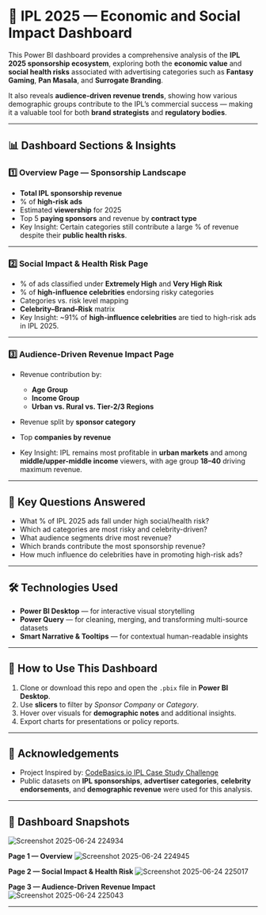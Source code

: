 # 🏏 IPL 2025 — Economic and Social Impact Dashboard

This Power BI dashboard provides a comprehensive analysis of the **IPL 2025 sponsorship ecosystem**, exploring both the **economic value** and **social health risks** associated with advertising categories such as **Fantasy Gaming**, **Pan Masala**, and **Surrogate Branding**.

It also reveals **audience-driven revenue trends**, showing how various demographic groups contribute to the IPL’s commercial success — making it a valuable tool for both **brand strategists** and **regulatory bodies**.

---

## 📊 Dashboard Sections & Insights

### 1️⃣ Overview Page — Sponsorship Landscape

* **Total IPL sponsorship revenue**
* % of **high-risk ads**
* Estimated **viewership** for 2025
* Top 5 **paying sponsors** and revenue by **contract type**
* Key Insight: Certain categories still contribute a large % of revenue despite their **public health risks**.

---

### 2️⃣ Social Impact & Health Risk Page

* % of ads classified under **Extremely High** and **Very High Risk**
* % of **high-influence celebrities** endorsing risky categories
* Categories vs. risk level mapping
* **Celebrity–Brand–Risk** matrix
* Key Insight: \~91% of **high-influence celebrities** are tied to high-risk ads in IPL 2025.

---

### 3️⃣ Audience-Driven Revenue Impact Page

* Revenue contribution by:

  * **Age Group**
  * **Income Group**
  * **Urban vs. Rural vs. Tier-2/3 Regions**
* Revenue split by **sponsor category**
* Top **companies by revenue**
* Key Insight: IPL remains most profitable in **urban markets** and among **middle/upper-middle income** viewers, with age group **18–40** driving maximum revenue.

---

## 🤠 Key Questions Answered

* What % of IPL 2025 ads fall under high social/health risk?
* Which ad categories are most risky and celebrity-driven?
* What audience segments drive most revenue?
* Which brands contribute the most sponsorship revenue?
* How much influence do celebrities have in promoting high-risk ads?

---

## 🛠 Technologies Used

* **Power BI Desktop** — for interactive visual storytelling
* **Power Query** — for cleaning, merging, and transforming multi-source datasets
* **Smart Narrative & Tooltips** — for contextual human-readable insights

---

## 💽 How to Use This Dashboard

1. Clone or download this repo and open the `.pbix` file in **Power BI Desktop**.
2. Use **slicers** to filter by *Sponsor Company* or *Category*.
3. Hover over visuals for **demographic notes** and additional insights.
4. Export charts for presentations or policy reports.

---

## 📌 Acknowledgements

* Project Inspired by: [CodeBasics.io IPL Case Study Challenge](https://codebasics.io/challenge/codebasics-resume-project-challenge)
* Public datasets on **IPL sponsorships**, **advertiser categories**, **celebrity endorsements**, and **demographic revenue** were used for this analysis.

---

## 📸 Dashboard Snapshots

![Screenshot 2025-06-24 224934](https://github.com/user-attachments/assets/db83a192-33e7-45d3-b662-a100a7be9eef)


**Page 1 — Overview**
![Screenshot 2025-06-24 224945](https://github.com/user-attachments/assets/d4946e6d-2d82-4618-8425-105a040d9b58)



**Page 2 — Social Impact & Health Risk**
![Screenshot 2025-06-24 225017](https://github.com/user-attachments/assets/25534ed3-6258-424a-ac3f-52f57f9f0a67)



**Page 3 — Audience-Driven Revenue Impact**
![Screenshot 2025-06-24 225043](https://github.com/user-attachments/assets/ad822ea7-80cd-49ee-b61a-2721521ef712)



---
